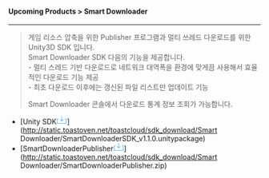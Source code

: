 #### Upcoming Products > Smart Downloader

<hr/>

> 게임 리소스 압축을 위한 Publisher 프로그램과 멀티 쓰레드 다운로드를 위한 Unity3D SDK 입니다.
> <br>Smart Downloader SDK 다음의 기능을 제공합니다.
> <br>- 멀티 스레드 기반 다운로드로 네트워크 대역폭을 환경에 맞게끔 사용해서 효율적인 다운로드 기능 제공
> <br>- 최초 다운로드 이후에는 갱신된 파일 리스트만 업데이트 기능
> 
> Smart Downloader 콘솔에서 다운로드 통계 정보 조회가 가능합니다.

- [Unity SDK![inline-img-download](../download.png)](http://static.toastoven.net/toastcloud/sdk_download/Smart Downloader/SmartDownloaderSDK_v1.1.0.unitypackage)
- [SmartDownloaderPublisher![inline-img-download](../download.png)](http://static.toastoven.net/toastcloud/sdk_download/Smart Downloader/SmartDownloaderPublisher.zip)

